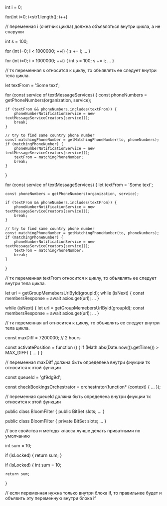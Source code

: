 int i = 0;

for(int i=0; i<str1.length(); i++) 

// переменная i (счетчик цикла) должна объявляться внутри цикла, а не снаружи

int s = 100;

for (int i=0; i < 1000000; ++i) {
    s += i;
    ...
}

for (int i=0; i < 1000000; ++i) {
    int s = 100;
    s += i;
    ...
}

// тк переменная s относится к циклу, то объявлять ее следует внутри тела цикла.

let textFrom = 'Some text';

for (const service of textMessageServices) {
    const phoneNumbers = getPhoneNumbers(organization, service);

    if (textFrom && phoneNumbers.includes(textFrom)) {
        phoneNumberNotificationService = new textMessageServiceCreators[service]();
        break;
    }

    // try to find same country phone number
    const matchingPhoneNumber = getMatchingPhoneNumber(to, phoneNumbers);
    if (matchingPhoneNumber) {
        phoneNumberNotificationService = new textMessageServiceCreators[service]();
        textFrom = matchingPhoneNumber;
        break;
    }
}

for (const service of textMessageServices) {
    let textFrom = 'Some text';

    const phoneNumbers = getPhoneNumbers(organization, service);

    if (textFrom && phoneNumbers.includes(textFrom)) {
        phoneNumberNotificationService = new textMessageServiceCreators[service]();
        break;
    }

    // try to find same country phone number
    const matchingPhoneNumber = getMatchingPhoneNumber(to, phoneNumbers);
    if (matchingPhoneNumber) {
        phoneNumberNotificationService = new textMessageServiceCreators[service]();
        textFrom = matchingPhoneNumber;
        break;
    }
}

// тк переменная textFrom относится к циклу, то объявлять ее следует внутри тела цикла.

let url = getGroupMemebersUrlById(groupId);
while (isNext) {
    const membersResponse = await axios.get(url);
    ...
}

while (isNext) {
    let url = getGroupMemebersUrlById(groupId);
    const membersResponse = await axios.get(url);
    ...
}

// тк переменная url относится к циклу, то объявлять ее следует внутри тела цикла.

const maxDiff = 7200000; // 2 hours

const activatePosition = function () {
    if (Math.abs(Date.now()).getTime()) > MAX_DIFF) {
        ...
    }
}

// переменная maxDiff должна быть определена внутри фнукции тк относится к этой функции

const queueId = 'gf9dg9d';

const checkBookingsOrchestrator = orchestrator(function* (context) {
    ...
});

// переменная queueId должна быть определена внутри фнукции тк относится к этой функции

public class BloomFilter {
  public BitSet slots;
  ...
}

public class BloomFilter {
  private BitSet slots;
  ...
}

// все свойства и методы класса лучше делать приватными по умолчанию

int sum = 10;

if (isLocked) {
    return sum;
}

if (isLocked) {
    int sum = 10;

    return sum;
}

// если переменная нужна только внутри блока if, то правильнее будет и объявить эту переменную внутри блока if